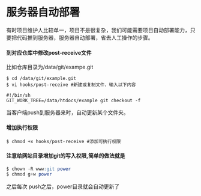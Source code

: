 # 服务器自动部署


有时项目维护人比较单一，项目不是很复杂，我们可能需要项目自动部署能力，只要把代码推到服务器，服务器自动部署，省去人工操作的步骤。

#### 到对应仓库中修改post-receive文件
比如仓库目录为/data/git/exampe.git

```
$ cd /data/git/example.git
$ vi hooks/post-receive #新建或复制文件，输入以下内容

#!/bin/sh
GIT_WORK_TREE=/data/htdocs/example git checkout -f
```
当客户端push到服务器来时，自动更新某个文件夹。

#### 增加执行权限
```
$ chmod +x hooks/post-receive #添加可执行权限
```

#### 注意给网站目录增加git的写入权限,简单的做法就是
```sql
$ chown -R www:git power
$ chmod g+w power
```


之后每次 push之后，power目录就会自动更新了
